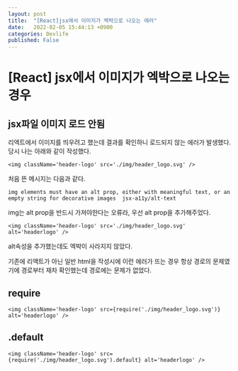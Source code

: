 ```yaml
---
layout: post
title:  "[React]jsx에서 이미지가 엑박으로 나오는 에러"
date:   2022-02-05 15:44:13 +0900
categories: Devlife
published: False
---
```

# [React] jsx에서 이미지가 엑박으로 나오는 경우
## jsx파일 이미지 로드 안됨

리엑트에서 이미지를 띄우려고 했는데 결과를 확인하니 로드되지 않는 에러가 발생했다.
당시 나는 아래와 같이 작성했다.
```
<img className='header-logo' src='./img/header_logo.svg' />
```
처음 뜬 메시지는 다음과 같다.
```
img elements must have an alt prop, either with meaningful text, or an empty string for decorative images  jsx-a11y/alt-text
```
img는 alt prop을 반드시 가져야한다는 오류라, 우선 alt prop을 추가해주었다.
```
<img className='header-logo' src='./img/header_logo.svg' alt='headerlogo' />
```

alt속성을 추가했는데도 엑박이 사라지지 않았다.

기존에 리액트가 아닌 일반 html을 작성시에 이런 에러가 뜨는 경우 항상 경로의 문제였기에 경로부터 재차 확인했는데 경로에는 문제가 없었다.

## require
```
<img className='header-logo' src={require('./img/header_logo.svg')} alt='headerlogo' /> 
```

## .default
```
<img className='header-logo' src={require('./img/header_logo.svg').default} alt='headerlogo' /> 
```